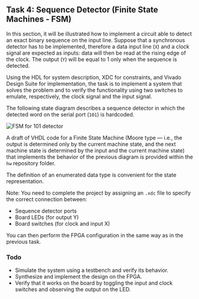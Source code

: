 ## Task 4: Sequence Detector (Finite State Machines - FSM)

In this section, it will be illustrated how to implement a circuit able to detect an exact binary sequence on the input line. Suppose that a synchronous detector has to be implemented, therefore a data input line (`X`) and a clock signal are expected as inputs: data will then be read at the rising edge of the clock. The output (`Y`) will be equal to 1 only when the sequence is detected.

Using the HDL for system description, XDC for constraints, and Vivado Design Suite for implementation, the task is to implement a system that solves the problem and to verify the functionality using two switches to emulate, respectively, the clock signal and the input signal.

The following state diagram describes a sequence detector in which the detected word on the serial port (`101`) is hardcoded.

![FSM for 101 detector](img/17315580-a8b6-4999-9e52-cf4302acc913.png)

A draft of VHDL code for a Finite State Machine (Moore type — i.e., the output is determined only by the current machine state, and the next machine state is determined by the input and the current machine state) that implements the behavior of the previous diagram is provided within the `hw` repository folder.

The definition of an enumerated data type is convenient for the state representation.

Note: You need to complete the project by assigning an `.xdc` file to specify the correct connection between:

- Sequence detector ports
- Board LEDs (for output Y)
- Board switches (for clock and input X)

You can then perform the FPGA configuration in the same way as in the previous task.

### Todo

- Simulate the system using a testbench and verify its behavior.
- Synthesize and implement the design on the FPGA.
- Verify that it works on the board by toggling the input and clock switches and observing the output on the LED.
